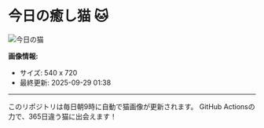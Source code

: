 # 今日の癒し猫 🐱

![今日の猫](https://cdn2.thecatapi.com/images/6m4.jpg)

**画像情報:**
- サイズ: 540 x 720
- 最終更新: 2025-09-29 01:38

---

このリポジトリは毎日朝9時に自動で猫画像が更新されます。
GitHub Actionsの力で、365日違う猫に出会えます！
